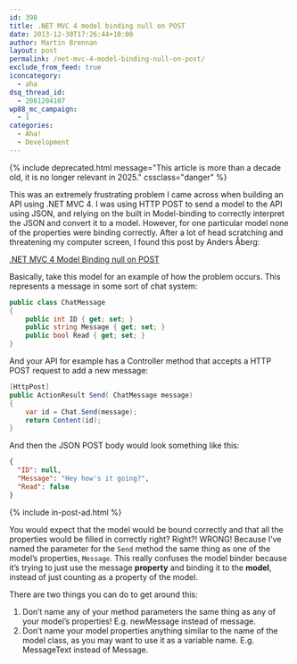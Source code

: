 ```yaml
---
id: 398
title: .NET MVC 4 model binding null on POST
date: 2013-12-30T17:26:44+10:00
author: Martin Brennan
layout: post
permalink: /net-mvc-4-model-binding-null-on-post/
exclude_from_feed: true
iconcategory:
  - aha
dsq_thread_id:
  - 2081204107
wp88_mc_campaign:
  - 1
categories:
  - Aha!
  - Development
---
```



{% include deprecated.html message="This article is more than a decade old, it is no longer relevant in 2025." cssclass="danger" %}

This was an extremely frustrating problem I came across when building an API using .NET MVC 4. I was using HTTP POST to send a model to the API using JSON, and relying on the built in Model-binding to correctly interpret the JSON and convert it to a model. However, for one particular model none of the properties were binding correctly. After a lot of head scratching and threatening my computer screen, I found this post by Anders Åberg<!--more-->:

[.NET MVC 4 Model Binding null on POST](http://ideasof.andersaberg.com/idea/9/net-mvc-4-model-binding-null-on-post)

Basically, take this model for an example of how the problem occurs. This represents a message in some sort of chat system:

```csharp
public class ChatMessage
{
    public int ID { get; set; }
    public string Message { get; set; }
    public bool Read { get; set; }
}
```

And your API for example has a Controller method that accepts a HTTP POST request to add a new message:

```csharp
[HttpPost]
public ActionResult Send( ChatMessage message)
{
    var id = Chat.Send(message);
    return Content(id);
}
```

And then the JSON POST body would look something like this:

```json
{
  "ID": null,
  "Message": "Hey how's it going?",
  "Read": false
}
```

{% include in-post-ad.html %}

You would expect that the model would be bound correctly and that all the properties would be filled in correctly right? Right?! WRONG! Because I’ve named the parameter for the `Send` method the same thing as one of the model’s properties, `Message`. This really confuses the model binder because it’s trying to just use the message **property** and binding it to the **model**, instead of just counting as a property of the model.

There are two things you can do to get around this:

  1. Don’t name any of your method parameters the same thing as any of your model’s properties! E.g. newMessage instead of message.
  2. Don’t name your model properties anything similar to the name of the model class, as you may want to use it as a variable name. E.g. MessageText instead of Message.
